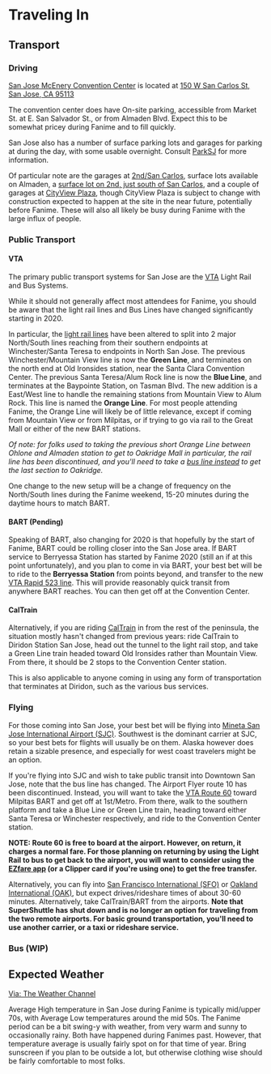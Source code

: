 # Traveling In
## Transport
### Driving
[San Jose McEnery Convention Center](https://www.sanjose.org/convention-center) is located at [150 W San Carlos St, San Jose, CA 95113](https://goo.gl/maps/ugzhWzvdZmcXgJZKA)

<!--<iframe src="https://www.google.com/maps/embed?pb=!1m18!1m12!1m3!1d3172.5364654309906!2d-121.89120838472134!3d37.329806245407696!2m3!1f0!2f0!3f0!3m2!1i1024!2i768!4f13.1!3m3!1m2!1s0x808fcdccb5ab47ed%3A0x736aaec6dbb2c012!2sSan%20Jose%20McEnery%20Convention%20Center!5e0!3m2!1sen!2sus!4v1579189091899!5m2!1sen!2sus" width="600" height="450" frameborder="0" style="border:0;" allowfullscreen=""></iframe>-->

The convention center does have On-site parking, accessible from Market St. at E. San Salvador St., or from Almaden Blvd.  Expect this to be somewhat pricey during Fanime and to fill quickly.

San Jose also has a number of surface parking lots and garages for parking at during the day, with some usable overnight.  Consult [ParkSJ](https://parksj.org/) for more information.

Of particular note are the garages at [2nd/San Carlos](https://goo.gl/maps/ErEn7RhQ9XsbZYDd6), surface lots available on Almaden, a [surface lot on 2nd, just south of San Carlos](https://goo.gl/maps/Ty3vxL16VPuHToak6), and a couple of garages at [CityView Plaza](https://goo.gl/maps/FaYUkY2ZjJGc8QW68), though CityView Plaza is subject to change with construction expected to happen at the site in the near future, potentially before Fanime.  These will also all likely be busy during Fanime with the large influx of people.

### Public Transport

#### VTA
The primary public transport systems for San Jose are the [VTA](https://www.vta.org/) Light Rail and Bus Systems.

While it should not generally affect most attendees for Fanime, you should be aware that the light rail lines and Bus Lines have changed significantly starting in 2020.  

In particular, the [light rail lines](https://www.vta.org/sites/default/files/2020-01/LR-map-jan2020.pdf) have been altered to split into 2 major North/South lines reaching from their southern endpoints at Winchester/Santa Teresa to endpoints in North San Jose.  The previous Winchester/Mountain View line is now the **Green Line**, and terminates on the north end at Old Ironsides station, near the Santa Clara Convention Center.  The previous Santa Teresa/Alum Rock line is now the **Blue Line**, and terminates at the Baypointe Station, on Tasman Blvd.  The new addition is a East/West line to handle the remaining stations from Mountain View to Alum Rock.  This line is named the **Orange Line**.  For most people attending Fanime, the Orange Line will likely be of little relevance, except if coming from Mountain View or from Milpitas, or if trying to go via rail to the Great Mall or either of the new BART stations.

*Of note: for folks used to taking the previous short Orange Line between Ohlone and Almaden station to get to Oakridge Mall in particular, the rail line has been discontinued, and you'll need to take a [bus line instead](https://www.vta.org/go/routes/64a) to get the last section to Oakridge.*

One change to the new setup will be a change of frequency on the North/South lines during the Fanime weekend, 15-20 minutes during the daytime hours to match BART.

#### BART (Pending)

Speaking of BART, also changing for 2020 is that hopefully by the start of Fanime, BART could be rolling closer into the San Jose area.  If BART service to Berryessa Station has started by Fanime 2020 (still an if at this point unfortunately), and you plan to come in via BART, your best bet will be to ride to the **Berryessa Station** from points beyond, and transfer to the new [VTA Rapid 523 line](https://www.vta.org/go/routes/rapid-523).  This will provide reasonably quick transit from anywhere BART reaches.  You can then get off at the Convention Center.

#### CalTrain

Alternatively, if you are riding [CalTrain](http://www.caltrain.com/) in from the rest of the peninsula, the situation mostly hasn't changed from previous years: ride CalTrain to Diridon Station San Jose, head out the tunnel to the light rail stop, and take a Green Line train headed toward Old Ironsides rather than Mountain View.  From there, it should be 2 stops to the Convention Center station.

This is also applicable to anyone coming in using any form of transportation that terminates at Diridon, such as the various bus services.

### Flying
For those coming into San Jose, your best bet will be flying into [Mineta San Jose International Airport (SJC)](https://www.flysanjose.com/).  Southwest is the dominant carrier at SJC, so your best bets for flights will usually be on them.  Alaska however does retain a sizable presence, and especially for west coast travelers might be an option.

If you're flying into SJC and wish to take public transit into Downtown San Jose, note that the bus line has changed.  The Airport Flyer route 10 has been discontinued.  Instead, you will want to take the [VTA Route 60](https://www.vta.org/go/routes/60) toward Milpitas BART and get off at 1st/Metro.  From there, walk to the southern platform and take a Blue Line or Green Line train, heading toward either Santa Teresa or Winchester respectively, and ride to the Convention Center station.

**NOTE: Route 60 is free to board at the airport. However, on return, it charges a normal fare.  For those planning on returning by using the Light Rail to bus to get back to the airport, you will want to consider using the [EZfare app](https://www.vta.org/go/fares/ezfare) (or a Clipper card if you're using one) to get the free transfer.**

Alternatively, you can fly into [San Francisco International (SFO)](https://www.flysfo.com/) or [Oakland International (OAK)](https://www.oaklandairport.com/), but expect drives/rideshare times of about 30-60 minutes.  Alternatively, take CalTrain/BART from the airports.  **Note that SuperShuttle has shut down and is no longer an option for traveling from the two remote airports.  For basic ground transportation, you'll need to use another carrier, or a taxi or rideshare service.**

### Bus (WIP)

## Expected Weather

[Via: The Weather Channel](https://weather.com/weather/monthly/l/San+Jose+CA?canonicalCityId=ee73a6d3937103cfc433b87c3de033a410fbbb6ca7b2f873668a8b0989601d3f)

Average High temperature in San Jose during Fanime is typically mid/upper 70s, with Average Low temperatures around the mid 50s.  The Fanime period can be a bit swing-y with weather, from very warm and sunny to occasionally rainy.  Both have happened during Fanimes past.  However, that temperature average is usually fairly spot on for that time of year.  Bring sunscreen if you plan to be outside a lot, but otherwise clothing wise should be fairly comfortable to most folks.
